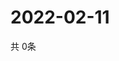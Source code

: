 # 2022-02-11
  共 0条

  <!-- BEGIN -->
  <!-- 最后更新时间Fri Feb 11 2022 19:02:38 GMT+0000 (Coordinated Universal Time) -->
  
  <!-- END -->
  
  